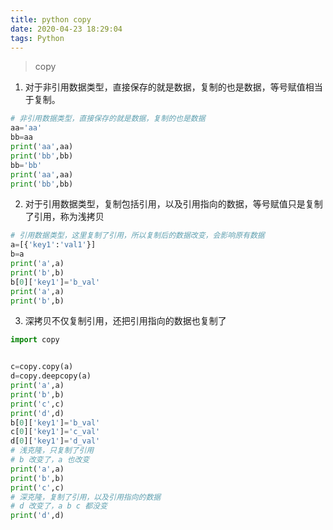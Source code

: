 ```yaml
---
title: python copy
date: 2020-04-23 18:29:04
tags: Python
---
```


> copy

<!-- more -->


1. 对于非引用数据类型，直接保存的就是数据，复制的也是数据，等号赋值相当于复制。
```python
# 非引用数据类型，直接保存的就是数据，复制的也是数据
aa='aa'
bb=aa
print('aa',aa)
print('bb',bb)
bb='bb'
print('aa',aa)
print('bb',bb)
```

2. 对于引用数据类型，复制包括引用，以及引用指向的数据，等号赋值只是复制了引用，称为浅拷贝
```python
# 引用数据类型，这里复制了引用，所以复制后的数据改变，会影响原有数据
a=[{'key1':'val1'}]
b=a
print('a',a)
print('b',b)
b[0]['key1']='b_val'
print('a',a)
print('b',b)
```

3. 深拷贝不仅复制引用，还把引用指向的数据也复制了
```python
import copy


c=copy.copy(a)
d=copy.deepcopy(a)
print('a',a)
print('b',b)
print('c',c)
print('d',d)
b[0]['key1']='b_val'
c[0]['key1']='c_val'
d[0]['key1']='d_val'
# 浅克隆，只复制了引用
# b 改变了，a 也改变
print('a',a)
print('b',b)
print('c',c)
# 深克隆，复制了引用，以及引用指向的数据
# d 改变了，a b c 都没变
print('d',d)
```
